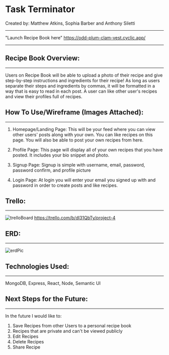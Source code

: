 # Task Terminator
Created by: Matthew Atkins, Sophia Barber and Anthony Siletti
- - -
"Launch Recipe Book here"
https://odd-plum-clam-vest.cyclic.app/
- - -
## Recipe Book Overview:
- - -
Users on Recipe Book will be able to upload a photo of their recipe and give step-by-step instructions and ingredients for their recipe! As long as users separate their steps and ingredients by commas, it will be formatted in a way that is easy to read in each post. A user can like other user's recipes and view their profiles full of recipes.




## How To Use/Wireframe (Images Attached):
- - -
1. Homepage/Landing Page:
    This will be your feed where you can view other users' posts along with your own. You can like recipes on this page. You will also be able to post your own recipes from here.

2. Profile Page:
    This page will display all of your own recipes that you have posted. It includes your bio snippet and photo.

3. Signup Page:
    Signup is simple with username, email, password, password confirm, and profile picture

4. Login Page: 
    At login you will enter your email you signed up with and password in order to create posts and like recipes.
  


## Trello:
- - -
![trelloBoard]()
https://trello.com/b/dI31QbTy/project-4

## ERD:
- - -
![erdPic]()

##  Technologies Used:
- - -
MongoDB, Express, React, Node, Semantic UI


##  Next Steps for the Future:
- - -
 In the future I would like to:
   1. Save Recipes from other Users to a personal recipe book
   2. Recipes that are private and can't be viewed publicly
   3. Edit Recipes
   4. Delete Recipes
   5. Share Recipe
